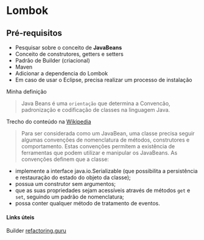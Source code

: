 # Lombok

## Pré-requisitos

* Pesquisar sobre o conceito de **JavaBeans**
* Conceito de construtores, getters e setters
* Padrão de Builder (criacional)
* Maven
* Adicionar a dependencia do Lombok
* Em caso de usar o Eclipse, precisa realizar um processo de instalação


Minha definição

> Java Beans é uma `orientação` que determina a Convencão, padronização e codificação de classes na linguagem Java.


Trecho do conteúdo na [Wikipedia](https://pt.wikipedia.org/wiki/JavaBeans)

> Para ser considerada como um JavaBean, uma classe precisa seguir algumas convenções de nomenclatura de métodos, construtores e comportamento. Estas convenções permitem a existência de ferramentas que podem utilizar e manipular os JavaBeans.
As convenções definem que a classe:

* implemente a interface java.io.Serializable (que possibilita a persistência e restauração do estado do objeto da classe);
* possua um construtor sem argumentos;
* que as suas propriedades sejam acessíveis através de métodos `get` e `set`, seguindo um padrão de nomenclatura;
* possa conter qualquer método de tratamento de eventos.

#### Links úteis

Builder [refactoring.guru](https://refactoring.guru/pt-br/design-patterns/builder)